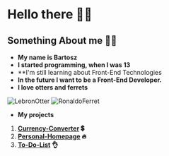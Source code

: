 # Hello there 👋😀

## Something About me 🧙‍♂️

- **My name is Bartosz**
- **I started programming, when I was 13**
- **I'm still learning about Front-End Technologies
- **In the future I want to be a Front-End Developer.**
- **I love otters and ferrets**

![LebronOtter](https://media0.giphy.com/media/1CrejqXxVZs9q/200w.webp?cid=ecf05e47cnvh6cst72zfp8z3aedsuqp4pskiqcleldxea84t&rid=200w.webp&ct=g) ![RonaldoFerret](https://media2.giphy.com/media/uMP2hlGA7GYTu/200.webp?cid=ecf05e47kudc8jjd25wd7v82ksmeoqwod9f27pa9mnre3l55&rid=200.webp&ct=g)

- **My projects**
1. **[Currency-Converter](https://siedemus.github.io/Currency-Converter/) 💲**
1. **[Personal-Homepage](https://siedemus.github.io/Personal-Homepage/) 🔥**
1. **[To-Do-List](https://siedemus.github.io/To-Do-List/) 👌**
